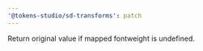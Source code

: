```yaml
---
'@tokens-studio/sd-transforms': patch
---
```


Return original value if mapped fontweight is undefined.
